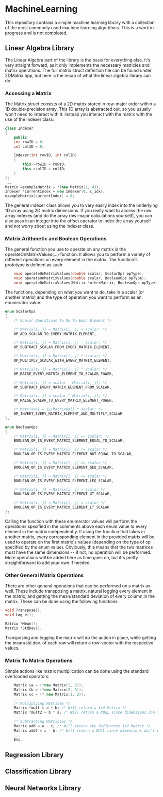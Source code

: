 # MachineLearning

This repository contains a simple machine learning library with a collection of the most commonly used machine learning algorithms. This is a work in progress and is not completed.

## Linear Algebra Library
The Linear Algebra part of the library is the basis for everything else. It's very straight forward, as it only implements the necessary matricies and matrix operations. The full matrix struct definition file can be found under 2DMatrix.hpp, but here is the recap of what the linear algebra library can do:
### Accessing a Matrix
The Matrix struct consists of a 2D matrix stored in row-major order within a 1D double-precision array. This 1D array is abstracted out, so you usually won't need to interact with it. Instead you interact with the matrix with the use of the Indexer class:
```C++
class Indexer
{
	public:
	int rowID = 0;
	int colID = 0;

	Indexer(int rowID, int colID)
	{
		this->rowID = rowID;
		this->colID = colID;
	}
};
...
Matrix &exampleMatrix = *(new Matrix(1, 4));
Indexer *currentIndex = new Indexer(0, c_idx);
exampleMatrix[currentIndex] = 0;
```
The general indexer class allows you to very easily index into the underlying 1D array using 2D matrix dimensions. If you really want to access the raw array indexes (and do the array row-major calculations yourself), you can also pass in an integer into the offset operator to index the array yourself and not worry about using the Indexer class.
### Matrix Arithmetic and Boolean Operations
The general function you use to operate on any matrix is the operateOnMatrixValues(...) function. It allows you to perform a variety of different operations on every element in the matrix. The function's prototype is defined as such:
```C++
	void operateOnMatrixValues(double scalar, ScalarOps opType);
	void operateOnMatrixValues(double scalar, BooleanOps opType);
	void operateOnMatrixValues(Matrix *otherMatrix, BooleanOps opType);
```
The functions, depending on what you want to do, take in a scalar (or another matrix) and the type of operation you want to perform as an enumerator value.
```C++
enum ScalarOps
{
	/* Scalar Operations To Do To Each Element */

	/* Matrix[i, j] = Matrix[i, j] + scalar; */
	OP_ADD_SCALAR_TO_EVERY_MATRIX_ELEMENT,

	/* Matrix[i, j] = Matrix[i, j] - scalar; */
	OP_SUBTRACT_SCALAR_FROM_EVERY_MATRIX_ELEMENT,

	/* Matrix[i, j] = Matrix[i, j] * scalar; */
	OP_MULTIPLY_SCALAR_WITH_EVERY_MATRIX_ELEMENT,

	/* Matrix[i, j] = Matrix[i, j] ^ scalar; */
	OP_RAISE_EVERY_MATRIX_ELEMENT_TO_SCALAR_POWER,

	/* Matrix[i, j] = scalar - Matrix[i, j]; */
	OP_SUBTRACT_EVERY_MATRIX_ELEMENT_FROM_SCALAR,

	/* Matrix[i, j] = scalar ^ Matrix[i, j]; */
	OP_RAISE_SCALAR_TO_EVERY_MATRIX_ELEMENT_POWER,

	/* MatrixVal = (1/MatrixVal) * scalar; */	
	OP_INVERT_EVERY_MATRIX_ELEMENT_AND_MULTIPLY_SCALAR
};

enum BooleanOps
{
	/* Matrix[i, j] = Matrix[i, j] == scalar; */
	BOOLEAN_OP_IS_EVERY_MATRIX_ELEMENT_EQUAL_TO_SCALAR,

	/* Matrix[i, j] = Matrix[i, j] != scalar */
	BOOLEAN_OP_IS_EVERY_MATRIX_ELEMENT_NOT_EQUAL_TO_SCALAR,

	/* Matrix[i, j] = Matrix[i, j] >= scalar */
	BOOLEAN_OP_IS_EVERY_MATRIX_ELEMENT_GEQ_SCALAR,

	/* Matrix[i, j] = Matrix[i, j] <= scalar */
	BOOLEAN_OP_IS_EVERY_MATRIX_ELEMENT_LEQ_SCALAR,

	/* Matrix[i, j] = Matrix[i, j] > scalar */
	BOOLEAN_OP_IS_EVERY_MATRIX_ELEMENT_GT_SCALAR,

	/* Matrix[i, j] = Matrix[i, j] < scalar */
	BOOLEAN_OP_IS_EVERY_MATRIX_ELEMENT_LT_SCALAR
};
```
Calling the function with these enumerator values will perform the operations specified in the comments above each enum value to every element in the matrix independently. If using the function that takes in another matrix, every corresponding element in the provided matrix will be used to operate on the first matrix's values (depending on the type of op specified by the enum value). Obviously, this means that the two matrices must have the same dimensions -- if not, no operation will be performed. More operations will be added here as time goes on, but it's pretty straightforward to add your own if needed.
### Other General Matrix Operations
There are other general operations that can be performed on a matrix as well. These include transposing a matrix, natural logging every element in the matrix, and getting the mean/standard deviation of every column in the matrix. These can be done using the following functions:
```C++
void Transpose();
void Log_e();

Matrix *Mean();
Matrix *StdDev();

```
Transposing and logging the matrix will do the action in place, while getting the mean/std.dev. of each row will return a row-vector with the respective values.
### Matrix To Matrix Operations
Simple actions like matrix multiplication can be done using the standard overloaded operators:
```C++
	Matrix &a = (*new Matrix(1, 2));
	Matrix &b = (*new Matrix(2, 3));
	Matrix &c = (* new Matrix(1, 2));
	...
	/* Multiplying Matrices */
	Matrix *mult = a * b; /* Will return a 1x3 Matrix */
	Matrix *mult2 = b * a; /* Will return a NULL since dimensions don't line up */
	...
	/* Subtracting Matricies */
	Matrix add = a - c; /* Will return the difference 1x2 Matrix */
	Matrix add2 = a - b; /* Will return a NULL since dimensions don't match */
	...
	Etc.
```
## Regression Library
## Classification Library
## Neural Networks Library
